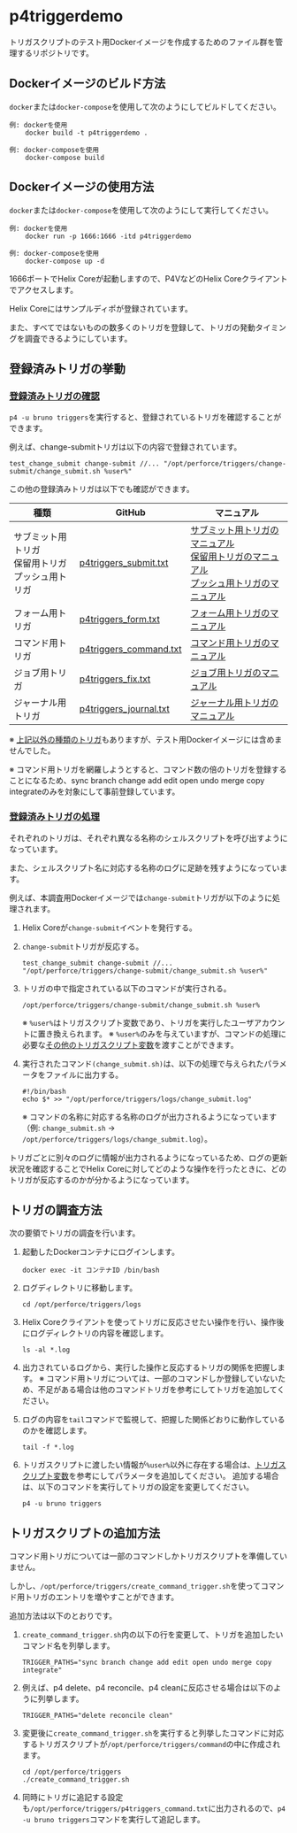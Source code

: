 # p4triggerdemo
トリガスクリプトのテスト用Dockerイメージを作成するためのファイル群を管理するリポジトリです。



## Dockerイメージのビルド方法

`docker`または`docker-compose`を使用して次のようにしてビルドしてください。

```
例: dockerを使用
    docker build -t p4triggerdemo .

例: docker-composeを使用
    docker-compose build
```



## Dockerイメージの使用方法

`docker`または`docker-compose`を使用して次のようにして実行してください。

```
例: dockerを使用
    docker run -p 1666:1666 -itd p4triggerdemo

例: docker-composeを使用
    docker-compose up -d
```

1666ポートでHelix Coreが起動しますので、P4VなどのHelix Coreクライアントでアクセスします。

Helix Coreにはサンプルディポが登録されています。

また、すべてではないものの数多くのトリガを登録して、トリガの発動タイミングを調査できるようにしています。



## 登録済みトリガの挙動

### <u>登録済みトリガの確認</u>

`p4 -u bruno triggers`を実行すると、登録されているトリガを確認することができます。

例えば、change-submitトリガは以下の内容で登録されています。

```
test_change_submit change-submit //... "/opt/perforce/triggers/change-submit/change_submit.sh %user%"
```

この他の登録済みトリガは以下でも確認ができます。

| 種類                                                       | GitHub                                                       | マニュアル                                                   |
| ---------------------------------------------------------- | ------------------------------------------------------------ | ------------------------------------------------------------ |
| サブミット用トリガ<br />保留用トリガ<br />プッシュ用トリガ | [p4triggers_submit.txt](https://github.com/p4misc/p4triggerdemo/blob/master/triggers/p4triggers_submit.txt) | [サブミット用トリガのマニュアル](https://www.toyo.co.jp/files/user/img/product/ss/help/perforce/r19.1/manuals/p4sag/Content/P4SAG/scripting.triggers.submits.html)<br />[保留用トリガのマニュアル](https://www.toyo.co.jp/files/user/img/product/ss/help/perforce/r19.1/manuals/p4sag/Content/P4SAG/scripting.triggers.shelving.html)<br />[プッシュ用トリガのマニュアル](https://www.toyo.co.jp/files/user/img/product/ss/help/perforce/r19.1/manuals/p4sag/Content/P4SAG/scripting.triggers.push.html) |
| フォーム用トリガ                                           | [p4triggers_form.txt](https://github.com/p4misc/p4triggerdemo/blob/master/triggers/p4triggers_form.txt) | [フォーム用トリガのマニュアル](https://www.toyo.co.jp/files/user/img/product/ss/help/perforce/r19.1/manuals/p4sag/Content/P4SAG/scripting.triggers.forms.html) |
| コマンド用トリガ                                           | [p4triggers_command.txt](https://www.toyo.co.jp/files/user/img/product/ss/help/perforce/r19.1/manuals/p4sag/Content/P4SAG/scripting.triggers.order.html) | [コマンド用トリガのマニュアル](https://www.toyo.co.jp/files/user/img/product/ss/help/perforce/r19.1/manuals/p4sag/Content/P4SAG/scripting.triggers.order.html) |
| ジョブ用トリガ                                             | [p4triggers_fix.txt](https://github.com/p4misc/p4triggerdemo/blob/master/triggers/p4triggers_fix.txt) | [ジョブ用トリガのマニュアル](https://www.toyo.co.jp/files/user/img/product/ss/help/perforce/r19.1/manuals/p4sag/Content/P4SAG/scripting.triggers.fixes.html) |
| ジャーナル用トリガ                                         | [p4triggers_journal.txt](https://github.com/p4misc/p4triggerdemo/blob/master/triggers/p4triggers_journal.txt) | [ジャーナル用トリガのマニュアル](https://www.toyo.co.jp/files/user/img/product/ss/help/perforce/r19.1/manuals/p4sag/Content/P4SAG/scripting.triggers.journal.html) |

※ [上記以外の種類のトリガ](https://www.toyo.co.jp/files/user/img/product/ss/help/perforce/r19.1/manuals/p4sag/Content/P4SAG/chapter.scripting.triggers.html)もありますが、テスト用Dockerイメージには含めませんでした。

※ コマンド用トリガを網羅しようとすると、コマンド数の倍のトリガを登録することになるため、sync branch change add edit open undo merge copy integrateのみを対象にして事前登録しています。



### <u>登録済みトリガの処理</u>

それぞれのトリガは、それぞれ異なる名称のシェルスクリプトを呼び出すようになっています。

また、シェルスクリプト名に対応する名称のログに足跡を残すようになっています。



例えば、本調査用Dockerイメージでは`change-submit`トリガが以下のように処理されます。

1. Helix Coreが`change-submit`イベントを発行する。

2. `change-submit`トリガが反応する。

   ```
   test_change_submit change-submit //... "/opt/perforce/triggers/change-submit/change_submit.sh %user%"
   ```

3. トリガの中で指定されている以下のコマンドが実行される。

   ```
   /opt/perforce/triggers/change-submit/change_submit.sh %user%
   ```

   ※ `%user%`はトリガスクリプト変数であり、トリガを実行したユーザアカウントに置き換えられます。
   ※ `%user%`のみを与えていますが、コマンドの処理に必要な[その他のトリガスクリプト変数](https://www.toyo.co.jp/files/user/img/product/ss/help/perforce/r19.1/manuals/p4sag/Content/P4SAG/scripting.triggers.variables.html)を渡すことができます。

4. 実行されたコマンド`(change_submit.sh)`は、以下の処理で与えられたパラメータをファイルに出力する。

   ```
   #!/bin/bash
   echo $* >> "/opt/perforce/triggers/logs/change_submit.log"
   ```

   ※ コマンドの名称に対応する名称のログが出力されるようになっています（例: `change_submit.sh` → `/opt/perforce/triggers/logs/change_submit.log`）。
   



トリガごとに別々のログに情報が出力されるようになっているため、ログの更新状況を確認することでHelix Coreに対してどのような操作を行ったときに、どのトリガが反応するのかが分かるようになっています。



## トリガの調査方法

次の要領でトリガの調査を行います。

1. 起動したDockerコンテナにログインします。

   ```
   docker exec -it コンテナID /bin/bash
   ```

2. ログディレクトリに移動します。

   ```
   cd /opt/perforce/triggers/logs
   ```

3. Helix Coreクライアントを使ってトリガに反応させたい操作を行い、操作後にログディレクトリの内容を確認します。

   ```
   ls -al *.log
   ```

4. 出力されているログから、実行した操作と反応するトリガの関係を把握します。
   ※ コマンド用トリガについては、一部のコマンドしか登録していないため、不足がある場合は他のコマンドトリガを参考にしてトリガを追加してください。

5. ログの内容を`tail`コマンドで監視して、把握した関係どおりに動作しているのかを確認します。

   ```
   tail -f *.log
   ```

6. トリガスクリプトに渡したい情報が`%user%`以外に存在する場合は、[トリガスクリプト変数](https://www.toyo.co.jp/files/user/img/product/ss/help/perforce/r19.1/manuals/p4sag/Content/P4SAG/scripting.triggers.variables.html)を参考にしてパラメータを追加してください。
   追加する場合は、以下のコマンドを実行してトリガの設定を変更してください。

   ```
   p4 -u bruno triggers
   ```



## トリガスクリプトの追加方法

コマンド用トリガについては一部のコマンドしかトリガスクリプトを準備していません。

しかし、`/opt/perforce/triggers/create_command_trigger.sh`を使ってコマンド用トリガのエントリを増やすことができます。

追加方法は以下のとおりです。

1. `create_command_trigger.sh`内の以下の行を変更して、トリガを追加したいコマンド名を列挙します。

   ```
   TRIGGER_PATHS="sync branch change add edit open undo merge copy integrate"
   ```

2. 例えば、p4 delete、p4 reconcile、p4 cleanに反応させる場合は以下のように列挙します。

   ```
   TRIGGER_PATHS="delete reconcile clean"
   ```
   
3. 変更後に`create_command_trigger.sh`を実行すると列挙したコマンドに対応するトリガスクリプトが`/opt/perforce/triggers/command`の中に作成されます。

   ```
   cd /opt/perforce/triggers
   ./create_command_trigger.sh
   ```

4. 同時にトリガに追記する設定も`/opt/perforce/triggers/p4triggers_command.txt`に出力されるので、`p4 -u bruno triggers`コマンドを実行して追記します。





